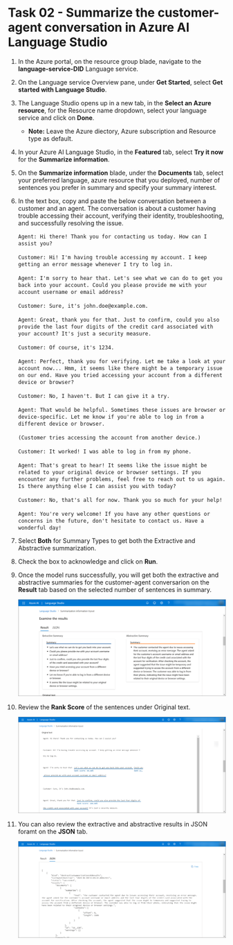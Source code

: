 # Task 02 - Summarize the customer-agent conversation in Azure AI Language Studio

1. In the Azure portal, on the resource group blade, navigate to the **language-service-DID** Language service.

2. On the Language service Overview pane, under **Get Started**, select **Get started with Language Studio**.

3. The Language Studio opens up in a new tab, in the **Select an Azure resource**, for the Resource name dropdown, select your language service and click on **Done**.

    - **Note:** Leave the Azure diectory, Azure subscription and Resource type as default.
  
4. In your Azure AI Language Studio, in the **Featured** tab, select **Try it now** for the **Summarize information**.

5. On the **Summarize information** blade, under the **Documents** tab, select your preferred language, azure resource that you deployed, number of sentences you prefer in summary and specify your summary interest.

6. In the text box, copy and paste the below conversation between a customer and an agent. The conversation is about a customer having trouble accessing their account, verifying their identity, troubleshooting, and successfully resolving the issue.

   ```
   Agent: Hi there! Thank you for contacting us today. How can I assist you?

   Customer: Hi! I'm having trouble accessing my account. I keep getting an error message whenever I try to log in.

   Agent: I'm sorry to hear that. Let's see what we can do to get you back into your account. Could you please provide me with your account username or email address?

   Customer: Sure, it's john.doe@example.com.

   Agent: Great, thank you for that. Just to confirm, could you also provide the last four digits of the credit card associated with your account? It's just a security measure.

   Customer: Of course, it's 1234.

   Agent: Perfect, thank you for verifying. Let me take a look at your account now... Hmm, it seems like there might be a temporary issue on our end. Have you tried accessing your account from a different device or browser?

   Customer: No, I haven't. But I can give it a try.

   Agent: That would be helpful. Sometimes these issues are browser or device-specific. Let me know if you're able to log in from a different device or browser.

   (Customer tries accessing the account from another device.)

   Customer: It worked! I was able to log in from my phone.

   Agent: That's great to hear! It seems like the issue might be related to your original device or browser settings. If you encounter any further problems, feel free to reach out to us again. Is there anything else I can assist you with today?

   Customer: No, that's all for now. Thank you so much for your help!

   Agent: You're very welcome! If you have any other questions or concerns in the future, don't hesitate to contact us. Have a wonderful day!
   ```

7. Select **Both** for Summary Types to get both the Extractive and Abstractive summarization.

8. Check the box to acknowledge and click on **Run**.

9. Once the model runs successfully, you will get both the extractive and abstractive summaries for the customer-agent conversarion on the **Result** tab based on the selected number of sentences in summary.

   ![](../media/conversation-result.png)

10. Review the **Rank Score** of the sentences under Original text.

    ![](../media/orginal-text-rank-score.png)

11. You can also review the extractive and abstractive results in JSON foramt on the **JSON** tab.

    ![](../media/json-tab.png)


